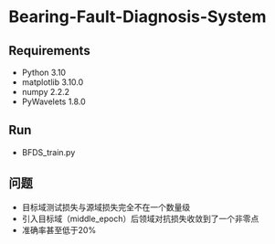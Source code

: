 # Bearing-Fault-Diagnosis-System

## Requirements
- Python 3.10
- matplotlib 3.10.0
- numpy 2.2.2
- PyWavelets 1.8.0

## Run
- BFDS_train.py

## 问题
- 目标域测试损失与源域损失完全不在一个数量级
- 引入目标域（middle_epoch）后领域对抗损失收敛到了一个非零点
- 准确率甚至低于20%